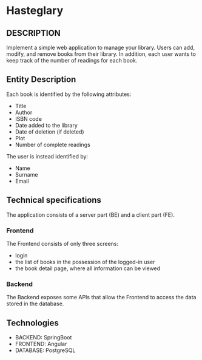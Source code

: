 # Hasteglary
## DESCRIPTION
Implement a simple web application to manage your library. Users can add, modify, and remove books from their library. In addition, each user wants to keep track of the number of readings for each book.

## Entity Description
Each book is identified by the following attributes:
- Title
- Author
- ISBN code
- Date added to the library
- Date of deletion (if deleted)
- Plot
- Number of complete readings

The user is instead identified by:
- Name
- Surname
- Email

## Technical specifications
The application consists of a server part (BE) and a client part (FE).

### Frontend
The Frontend consists of only three screens:
- login
- the list of books in the possession of the logged-in user
- the book detail page, where all information can be viewed

### Backend
The Backend exposes some APIs that allow the Frontend to access the data stored in the database.

## Technologies
- BACKEND: SpringBoot
- FRONTEND: Angular
- DATABASE: PostgreSQL


